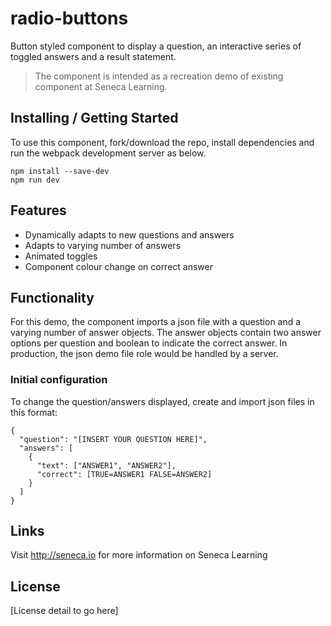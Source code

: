 # radio-buttons
Button styled component to display a question, an interactive series of toggled answers and a result statement.

> The component is intended as a recreation demo of existing component at Seneca Learning.

## Installing / Getting Started

To use this component, fork/download the repo, install dependencies and run the webpack development server as below.

```shell
npm install --save-dev
npm run dev
```

## Features

* Dynamically adapts to new questions and answers
* Adapts to varying number of answers
* Animated toggles
* Component colour change on correct answer

## Functionality

For this demo, the component imports a json file with a question and a varying number of answer objects. The answer objects contain two answer options per question and boolean to indicate the correct answer. In production, the json demo file role would be handled by a server.

### Initial configuration

To change the question/answers displayed, create and import json files in this format:
```example
{
  "question": "[INSERT YOUR QUESTION HERE]",
  "answers": [
    {
      "text": ["ANSWER1", "ANSWER2"],
      "correct": [TRUE=ANSWER1 FALSE=ANSWER2]
    }
  ]
}
```

## Links

Visit http://seneca.io for more information on Seneca Learning

## License

[License detail to go here]